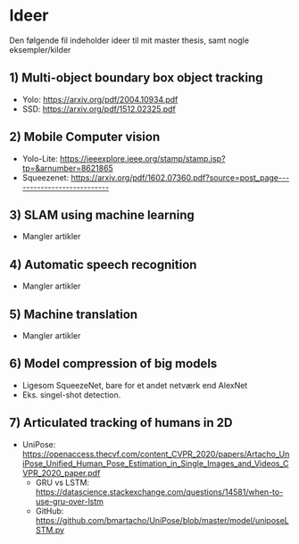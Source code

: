 # Ideer

Den følgende fil indeholder ideer til mit master thesis, samt nogle eksempler/kilder

## 1) Multi-object boundary box object tracking

-   Yolo: https://arxiv.org/pdf/2004.10934.pdf
-   SSD: https://arxiv.org/pdf/1512.02325.pdf

## 2) Mobile Computer vision

-   Yolo-Lite: https://ieeexplore.ieee.org/stamp/stamp.jsp?tp=&arnumber=8621865
-   Squeezenet: https://arxiv.org/pdf/1602.07360.pdf?source=post_page---------------------------

## 3) SLAM using machine learning
-   Mangler artikler

## 4) Automatic speech recognition
-   Mangler artikler

## 5) Machine translation
-   Mangler artikler

## 6) Model compression of big models
-   Ligesom SqueezeNet, bare for et andet netværk end AlexNet
-   Eks. singel-shot detection.

## 7) Articulated tracking of humans in 2D
-   UniPose: https://openaccess.thecvf.com/content_CVPR_2020/papers/Artacho_UniPose_Unified_Human_Pose_Estimation_in_Single_Images_and_Videos_CVPR_2020_paper.pdf
    - GRU vs LSTM: https://datascience.stackexchange.com/questions/14581/when-to-use-gru-over-lstm
    - GitHub: https://github.com/bmartacho/UniPose/blob/master/model/uniposeLSTM.py
